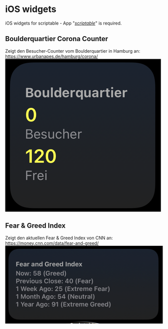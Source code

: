 # iOS widgets
iOS widgets for scriptable - App "*[scriptable](https://apps.apple.com/de/app/scriptable/id1405459188)*" is required.

## Boulderquartier Corona Counter
Zeigt den Besucher-Counter vom Boulderquartier in Hamburg an: https://www.urbanapes.de/hamburg/corona/ 
![Corona Counter Widget Preview](https://github.com/TobiHamburg/ios-widgets/blob/main/CoronaCounter.png)

## Fear & Greed Index
Zeigt den aktuellen Fear & Greed Index von CNN an: https://money.cnn.com/data/fear-and-greed/
![Fear and Greed Index Widget](https://github.com/TobiHamburg/ios-widgets/blob/main/fearandgreedindex.jpg)

